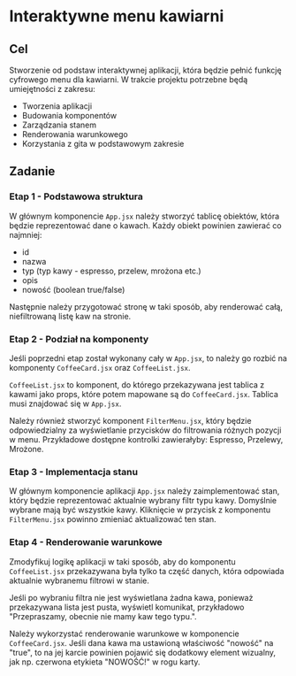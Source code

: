 # Interaktywne menu kawiarni
## Cel
Stworzenie od podstaw interaktywnej aplikacji, która będzie pełnić funkcję cyfrowego menu dla kawiarni. W trakcie projektu potrzebne będą umiejętności z zakresu:
- Tworzenia aplikacji
- Budowania komponentów
- Zarządzania stanem
- Renderowania warunkowego
- Korzystania z gita w podstawowym zakresie
## Zadanie
### Etap 1 - Podstawowa struktura
W głównym komponencie `App.jsx` należy stworzyć tablicę obiektów, która będzie reprezentować dane o kawach. Każdy obiekt powinien zawierać co najmniej:
- id
- nazwa
- typ (typ kawy - espresso, przelew, mrożona etc.)
- opis
- nowość (boolean true/false)

Następnie należy przygotować stronę w taki sposób, aby renderować całą, niefiltrowaną listę kaw na stronie.
### Etap 2 - Podział na komponenty
Jeśli poprzedni etap został wykonany cały w `App.jsx`, to należy go rozbić na komponenty `CoffeeCard.jsx` oraz `CoffeeList.jsx`.

`CoffeeList.jsx` to komponent, do którego przekazywana jest tablica z kawami jako props, które potem mapowane są do `CoffeeCard.jsx`. Tablica musi znajdować się w `App.jsx`.

Należy również stworzyć komponent `FilterMenu.jsx`, który będzie odpowiedzialny za wyświetlanie przycisków do filtrowania różnych pozycji w menu. Przykładowe dostępne kontrolki zawierałyby: Espresso, Przelewy, Mrożone.
### Etap 3 - Implementacja stanu
W głównym komponencie aplikacji `App.jsx` należy zaimplementować stan, który będzie reprezentować aktualnie wybrany filtr typu kawy. Domyślnie wybrane mają być wszystkie kawy. Kliknięcie w przycisk z komponentu `FilterMenu.jsx` powinno zmieniać aktualizować ten stan.
### Etap 4 - Renderowanie warunkowe
Zmodyfikuj logikę aplikacji w taki sposób, aby do komponentu `CoffeeList.jsx` przekazywana była tylko ta część danych, która odpowiada aktualnie wybranemu filtrowi w stanie.

Jeśli po wybraniu filtra nie jest wyświetlana żadna kawa, ponieważ przekazywana lista jest pusta, wyświetl komunikat, przykładowo "Przepraszamy, obecnie nie mamy kaw tego typu.".

Należy wykorzystać renderowanie warunkowe w komponencie `CoffeeCard.jsx`. Jeśli dana kawa ma ustawioną właściwość "nowość" na "true", to na jej karcie powinien pojawić się dodatkowy element wizualny, jak np. czerwona etykieta "NOWOŚĆ!" w rogu karty.